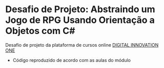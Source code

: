 <h1> Desafio de Projeto: Abstraindo um Jogo de RPG Usando Orientação a Objetos com C#</h1>

<p>Desafio de projeto da plataforma de cursos online <a href="https://web.dio.me/" target="_blank">DIGITAL INNOVATION ONE</a></p>

- Código reproduzido de acordo com as aulas do módulo